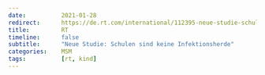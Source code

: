 ```yaml
---
date:          2021-01-28
redirect:      https://de.rt.com/international/112395-neue-studie-schulen-sind-keine-infektionsherde/
title:         RT
timeline:      false
subtitle:      "Neue Studie: Schulen sind keine Infektionsherde"
categories:    MSM
tags:          [rt, kind]
---
```

